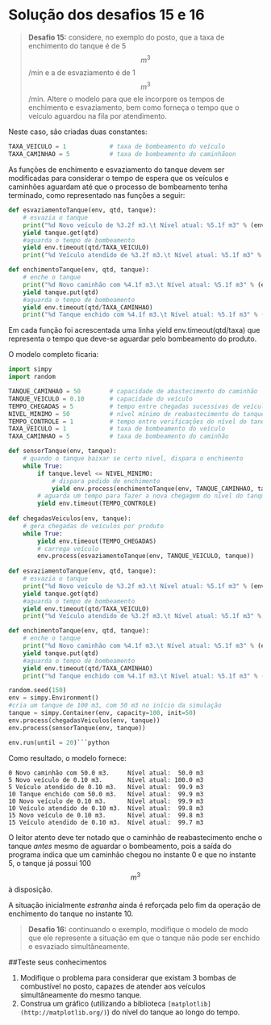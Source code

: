 # Solução dos desafios 15 e 16

> **Desafio 15:** considere, no exemplo do posto, que a taxa de enchimento do tanque é de 5 $$m^3$$/min e a de esvaziamento é de 1 $$m^3$$/min. Altere o modelo para que ele incorpore os tempos de enchimento e esvaziamento, bem como forneça o tempo que o veículo aguardou na fila por atendimento.

Neste caso, são criadas duas constantes:
```python
TAXA_VEICULO = 1            # taxa de bombeamento do veículo
TAXA_CAMINHAO = 5           # taxa de bombeamento do caminhãoon
```
As funções de enchimento e esvaziamento do tanque devem ser modificadas para considerar o tempo de espera que os veículos e caminhões aguardam até que o processo de bombeamento tenha terminado, como representado nas funções a seguir:
```python
def esvaziamentoTanque(env, qtd, tanque):
    # esvazia o tanque
    print("%d Novo veículo de %3.2f m3.\t Nível atual: %5.1f m3" % (env.now, qtd, tanque.level))
    yield tanque.get(qtd)
    #aguarda o tempo de bombeamento
    yield env.timeout(qtd/TAXA_VEICULO)
    print("%d Veículo atendido de %3.2f m3.\t Nível atual: %5.1f m3" % (env.now, qtd, tanque.level))

def enchimentoTanque(env, qtd, tanque):  
    # enche o tanque
    print("%d Novo caminhão com %4.1f m3.\t Nível atual: %5.1f m3" % (env.now, qtd, tanque.level))
    yield tanque.put(qtd)
    #aguarda o tempo de bombeamento
    yield env.timeout(qtd/TAXA_CAMINHAO)
    print("%d Tanque enchido com %4.1f m3.\t Nível atual: %5.1f m3" % (env.now, qtd, tanque.level))
```
Em cada função foi acrescentada uma linha yield env.timeout(qtd/taxa) que representa o tempo que deve-se aguardar pelo bombeamento do produto. 

O modelo completo ficaria:
```python
import simpy
import random        

TANQUE_CAMINHAO = 50        # capacidade de abastecimento do caminhão
TANQUE_VEICULO = 0.10       # capacidade do veículo
TEMPO_CHEGADAS = 5          # tempo entre chegadas sucessivas de veículos
NIVEL_MINIMO = 50           # nível mínimo de reabastecimento do tanque
TEMPO_CONTROLE = 1          # tempo entre verificações do nível do tanque
TAXA_VEICULO = 1            # taxa de bombeamento do veículo
TAXA_CAMINHAO = 5           # taxa de bombeamento do caminhão

def sensorTanque(env, tanque):
    # quando o tanque baixar se certo nível, dispara o enchimento
    while True:
        if tanque.level <= NIVEL_MINIMO:
            # dispara pedido de enchimento
            yield env.process(enchimentoTanque(env, TANQUE_CAMINHAO, tanque))
        # aguarda um tempo para fazer a nova chegagem do nível do tanque
        yield env.timeout(TEMPO_CONTROLE)
        
def chegadasVeiculos(env, tanque):
    # gera chegadas de veículos por produto
    while True:
        yield env.timeout(TEMPO_CHEGADAS)
        # carrega veículo
        env.process(esvaziamentoTanque(env, TANQUE_VEICULO, tanque))
        
def esvaziamentoTanque(env, qtd, tanque):
    # esvazia o tanque
    print("%d Novo veículo de %3.2f m3.\t Nível atual: %5.1f m3" % (env.now, qtd, tanque.level))
    yield tanque.get(qtd)
    #aguarda o tempo de bombeamento
    yield env.timeout(qtd/TAXA_VEICULO)
    print("%d Veículo atendido de %3.2f m3.\t Nível atual: %5.1f m3" % (env.now, qtd, tanque.level))

def enchimentoTanque(env, qtd, tanque):  
    # enche o tanque
    print("%d Novo caminhão com %4.1f m3.\t Nível atual: %5.1f m3" % (env.now, qtd, tanque.level))
    yield tanque.put(qtd)
    #aguarda o tempo de bombeamento
    yield env.timeout(qtd/TAXA_CAMINHAO)
    print("%d Tanque enchido com %4.1f m3.\t Nível atual: %5.1f m3" % (env.now, qtd, tanque.level))

random.seed(150)            
env = simpy.Environment()
#cria um tanque de 100 m3, com 50 m3 no início da simulação
tanque = simpy.Container(env, capacity=100, init=50)
env.process(chegadasVeiculos(env, tanque))
env.process(sensorTanque(env, tanque))

env.run(until = 20)```python
```
Como resultado, o modelo fornece:
```
0 Novo caminhão com 50.0 m3.     Nível atual:  50.0 m3
5 Novo veículo de 0.10 m3.       Nível atual: 100.0 m3
5 Veículo atendido de 0.10 m3.   Nível atual:  99.9 m3
10 Tanque enchido com 50.0 m3.   Nível atual:  99.9 m3
10 Novo veículo de 0.10 m3.      Nível atual:  99.9 m3
10 Veículo atendido de 0.10 m3.  Nível atual:  99.8 m3
15 Novo veículo de 0.10 m3.      Nível atual:  99.8 m3
15 Veículo atendido de 0.10 m3.  Nível atual:  99.7 m3
```
O leitor atento deve ter notado que o caminhão de reabastecimento enche o tanque *antes* mesmo de aguardar o bombeamento, pois a saída do programa indica que um caminhão chegou no instante 0 e que no instante 5, o tanque já possui 100 $$m^3$$ à disposição.

A situação inicialmente *estranha* ainda é reforçada pelo fim da operação de enchimento do tanque no instante 10.

> **Desafio 16:** continuando o exemplo, modifique o modelo de modo que ele represente a situação em que o tanque não pode ser enchido e esvaziado simultâneamente.

##Teste seus conhecimentos
1. Modifique o problema para considerar que existam 3 bombas de combustível no posto, capazes de atender aos veículos simultâneamente do mesmo tanque.
2. Construa um gráfico (utilizando a biblioteca ```[matplotlib](http://matplotlib.org/)```) do nível do tanque ao longo do tempo.
